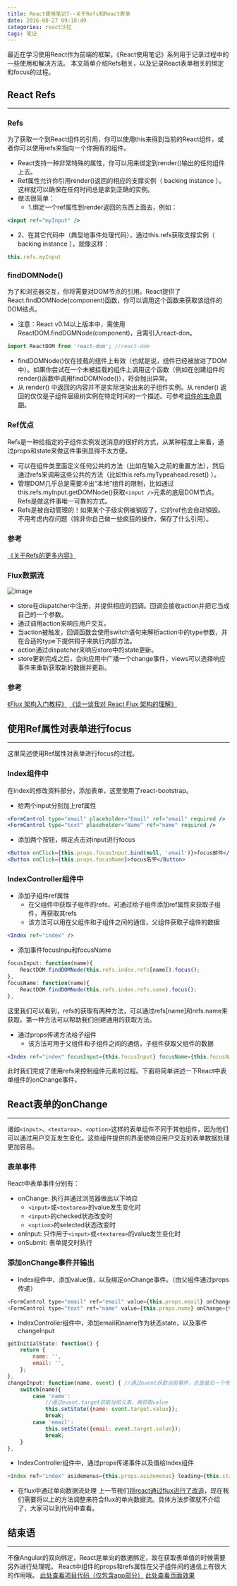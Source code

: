 ```yaml
---
title: React使用笔记7--关于Refs和React表单
date: 2016-08-27 09:10:49
categories: react沙拉
tags: 笔记
---
```

最近在学习使用React作为前端的框架，《React使用笔记》系列用于记录过程中的一些使用和解决方法。
本文简单介绍Refs相关，以及记录React表单相关的绑定和focus的过程。
<!--more-->
## React Refs
-----
### Refs
为了获取一个到React组件的引用，你可以使用this来得到当前的React组件，或者你可以使用refs来指向一个你拥有的组件。
- React支持一种非常特殊的属性，你可以用来绑定到render()输出的任何组件上去。
- Ref属性允许你引用render()返回的相应的支撑实例（ backing instance ）。
这样就可以确保在任何时间总是拿到正确的实例。
- 做法很简单：
  - 1.绑定一个ref属性到render返回的东西上面去，例如：

``` jsx
<input ref="myInput" />
```

  - 2、在其它代码中（典型地事件处理代码），通过this.refs获取支撑实例（ backing instance ），就像这样：

``` jsx
this.refs.myInput
```

### findDOMNode()
为了和浏览器交互，你将需要对DOM节点的引用。React提供了React.findDOMNode(component)函数，你可以调用这个函数来获取该组件的DOM结点。
- 注意：React v0.14以上版本中，需使用ReactDOM.findDOMNode(component)，且需引入react-don。

``` javascript
import ReactDOM from 'react-dom'; //react-dom
```

- findDOMNode()仅在挂载的组件上有效（也就是说，组件已经被放进了DOM中）。如果你尝试在一个未被挂载的组件上调用这个函数（例如在创建组件的render()函数中调用findDOMNode()），将会抛出异常。
- 从 render() 中返回的内容并不是实际渲染出来的子组件实例。从 render() 返回的仅仅是子组件层级树实例在特定时间的一个描述。可参考[组件的生命周期](https://godbasin.github.io/2016/08/13/react-notes-3-props-state-lifecycle/)。

### Ref优点
Refs是一种给指定的子组件实例发送消息的很好的方式，从某种程度上来看，通过props和state来做这件事倒显得不太方便。
- 可以在组件类里面定义任何公共的方法（比如在输入之前的重置方法），然后通过refs来调用这些公共的方法（比如this.refs.myTypeahead.reset() ）。
- 管理DOM几乎总是需要冲出“本地”组件的限制，比如通过this.refs.myInput.getDOMNode()获取`<input />`元素的底层DOM节点。Refs是做这件事唯一可靠的方式。
- Refs是被自动管理的！如果某个子级实例被销毁了，它的ref也会自动销毁。不用考虑内存问题（除非你自己做一些疯狂的操作，保存了什么引用）。

### 参考
[《关于Refs的更多内容》](http://reactjs.cn/react/docs/more-about-refs.html)

### Flux数据流
![image](http://o905ne85q.bkt.clouddn.com/bg2016011503.png)
- store在dispatcher中注册，并提供相应的回调。回调会接收action并把它当成自己的一个参数。
- 通过调用action来响应用户交互。
- 当action被触发，回调函数会使用switch语句来解析action中的type参数，并在合适的type下提供钩子来执行内部方法。
- action通过dispatcher来响应store中的state更新。
- store更新完成之后，会向应用中广播一个change事件，views可以选择响应事件来重新获取新的数据并更新。

### 参考
[《Flux 架构入门教程》](http://www.ruanyifeng.com/blog/2016/01/flux.html)
[《谈一谈我对 React Flux 架构的理解》](http://www.cocoachina.com/webapp/20150928/13600.html)

## 使用Ref属性对表单进行focus
-----
这里简述使用Ref属性对表单进行focus的过程。

### Index组件中
在index的修改资料部分，添加表单，这里使用了react-bootstrap。
- 给两个input分别加上ref属性

``` jsx
<FormControl type="email" placeholder="Email" ref="email" required />
<FormControl type="text" placeholder="Name" ref="name" required />
```

- 添加两个按钮，绑定点击对input进行focus

``` jsx
<Button onClick={this.props.focusInput.bind(null, 'email')}>focus邮件</Button>
<Button onClick={this.props.focusName}>focus名字</Button>
```

### IndexController组件中
- 添加子组件ref属性
  - 在父组件中获取子组件的refs，可通过给子组件添加ref属性来获取子组件，再获取其refs
  - 该方法可以用在父组件和子组件之间的通信，父组件获取子组件的数据

``` jsx
<Index ref="index" />
```

- 添加事件focusInpu和focusName

``` jsx
focusInput: function(name){
	ReactDOM.findDOMNode(this.refs.index.refs[name]).focus(); 
},
focusName: function(name){
	ReactDOM.findDOMNode(this.refs.index.refs.name).focus(); 		
},
```

这里我们可以看到，refs的获取有两种方法，可以通过refs[name]和refs.name来获取。第一种方法可以帮助我们创建通用的获取方法。
- 通过props传递方法给子组件
  - 该方法可用于父组件和子组件之间的通信，子组件获取父组件的数据

``` jsx
<Index ref="index" focusInput={this.focusInput} focusName={this.focusName} />
```

此时我们完成了使用refs来控制组件元素的过程。下面将简单讲述一下React中表单组件的onChange事件。

## React表单的onChange
-----
诸如`<input>`、`<textarea>`、`<option>`这样的表单组件不同于其他组件，因为他们可以通过用户交互发生变化。这些组件提供的界面使响应用户交互的表单数据处理更加容易。

### 表单事件
React中表单事件分别有：
- onChange: 执行并通过浏览器做出以下响应
  - `<input>`或`<textarea>`的value发生变化时
  - `<input>`的checked状态改变时
  - `<option>`的selected状态改变时
- onInput: 只作用于`<input>`或`<textarea>`的value发生变化时
- onSubmit: 表单提交时执行

### 添加onChange事件并输出
- Index组件中，添加value值，以及绑定onChange事件。（由父组件通过props传递）

``` javascript
<FormControl type="email" ref="email" value={this.props.email} onChange={this.props.changeInput.bind(null, 'email')} required />
<FormControl type="text" ref="name" value={this.props.name} onChange={this.props.changeInput.bind(null, 'name')} required />
```

- IndexController组件中，添加email和name作为状态state，以及事件changeInput

``` javascript
getInitialState: function() {
	return {
		name: '',
		email: '',
	};
},
changeInput: function(name, event) { //通过event获取当前事件，总是最后一个参数传入
	switch(name){
		case 'name':
			//通过event.target获取当前元素，再获取value
			this.setState({name: event.target.value}); 
			break;
		case 'email':
			this.setState({email: event.target.value});
			break;
	}		
},
```

- IndexController组件中，通过props传递事件以及值给Index组件

``` javascript
<Index ref="index" asidemenus={this.props.asidemenus} loading={this.state.loading} changeInput={this.changeInput} focusInput={this.focusInput} focusName={this.focusName} email={this.state.email} name={this.state.name} />
```

- 在flux中通过单向数据流处理
上一节我们[将react通过flux进行了改造](https://godbasin.github.io/2016/08/21/react-notes-6-use-flux/)，现在我们需要将以上的方法调整来符合flux的单向数据流。具体方法步骤就不介绍了，大家可以到代码中查看。

## 结束语
-----
不像Angular的双向绑定，React是单向的数据绑定，故在获取表单值的时候需要另外进行处理呢。
React中组件的props和refs属性在父子组件间的通信上有很大的作用哦。
[此处查看项目代码（仅包含app部分）](https://github.com/godbasin/godbasin.github.io/tree/blog-codes/react-notes/7-form-and-ref)
[此处查看页面效果](http://o9j9owc7b.bkt.clouddn.com/7-form-and-ref/index.html)